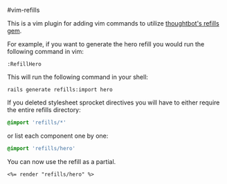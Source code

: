 #vim-refills

This is a vim plugin for adding vim commands to utilize
[thoughtbot's refills gem](http://github.com/thoughtbot/refills).

For example, if you want to generate the hero refill you would run
the following command in vim:

```
:RefillHero
```

This will run the following command in your shell:

```
rails generate refills:import hero
```

If you deleted stylesheet sprocket directives you will have to either
require the entire refills directory:

``` sass
@import 'refills/*'
```

or list each component one by one:

``` sass
@import 'refills/hero'
```

You can now use the refill as a partial.

``` erb
<%= render "refills/hero" %>
```
